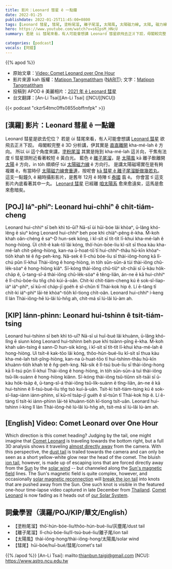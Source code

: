 ```yaml
---
title: 影片：Leonard 彗星 ê 一點鐘
date: 2022-01-25
publishdate: 2022-01-25T11:45:00+0800
tags: [Leonard 彗星, 彗尾, 塗粉尾溜, 離子尾溜, 太陽風, 太陽磁力線, 太陽, 磁力線, 縮時攝影影片, 太陽系]
hero: https://www.youtube.com/watch?v=s6IpsM_HNcU
summary: 若是 ùi 彗尾來看，有人可能會想講 Leonard 彗星欲飛去正爿下跤，毋閣較完整 ê 3D 分析講，伊其實是直直離開 kha-mé-lah ê 方向。

categories: [podcast]
vocals: [阿錕]
---
```


{{% apod %}}

- 原始文章：[Video: Comet Leonard over One Hour](https://apod.nasa.gov/apod/ap220125.html)
- 影片來源 kah 版權：[Matipon Tangmatitham](https://www.facebook.com/matiponblog/) ([NARIT](http://narit.or.th/)); 文字：[Matipon Tangmatitham](https://www.facebook.com/matiponblog/)
- 投稿到 APOD ê 美麗相片：[2021 年 ê Leonard 彗星](https://www.facebook.com/media/set/?set=a.4214632848640902&type=3)
- 台文翻譯：[An-Li Tsai][An-Li Tsai] ([NCU][NCU])

{{< podcast "ckzr54tmc0ffs0855obffmfpk" >}}

## [漢羅] 影片：Leonard 彗星 ê 一點鐘
Leonard 彗星是欲去佗位？
若是 ùi 彗尾來看，有人可能會想講 [Leonard 彗星][Comet Leonard 1] 欲飛去正爿下跤。
毋閣較完整 ê 3D 分析講，伊其實是 [直直離開][almost directly away] kha-mé-lah ê 方向。
所以 ùi 這个角度來講，[塗粉尾溜][dust tail] 其實是拖到 kha-mé-lah 這爿向，干焦有法度 tī 彗星頭附近看著較短 ê 黃白光。
藍色 ê [離子尾溜][ion tail]，是 [太陽風][solar wind] kā 離子歕離開 [太陽][Sun] ê 方向，in to̍h 順順仔 tùi [太陽磁力線][Sun's magnetic field] ê 方向行。
是講太陽磁場實在是有夠複雜 ê，有當時仔 [太陽磁力線會重連][solar magnetic reconnection]，按呢會 [kā 彗星 ê 離子尾溜斷做幾若丸][break the ion tail t]。
這支一點鐘久 ê 縮時攝影影片，是舊年 12月 ê 時陣 tī [泰國][Thailand] 翕 ê。
你會當 tī 這支影片內底看著其中一丸。
[Leonard 彗星][Comet Leonard 2] 已經離 [咱太陽系][our Solar System] 愈來愈遠矣，這馬是愈來愈暗矣。

## [POJ] Iáⁿ-phìⁿ: Leonard hui-chhiⁿ ê chi̍t-tiám-cheng
Leonard hui-chhiⁿ sī beh khì tó-ūi?
Nā-sī ùi hūi-bóe lâi khòaⁿ, ū-lâng khó-lêng ē siuⁿ kóng Leonard hui-chhiⁿ beh poe khì chiàⁿ-pêng ē-kha.
M̄-koh khah oân-chéng ê saⁿ-D hun-sek kóng, i kî-si̍t sī ti̍t-ti̍t lī-khui kha-mé-lah ê hong-hiòng.
Ùi chi̍t-ê kak-tō͘ lâi kóng, thô͘-hún-bóe-liu kî-si̍t sī thoa kàu kha-mé-lah chit-pêng-hiòng, kan-na ū-hoat-tō͘ tī hui-chhiⁿ-thâu hū-kīn khòaⁿ-tio̍h khah té ê n̂g-peh-kng.
Nâ-sek ê lî-chú bóe-liu sī thài-iông-hong kā lî-chú pûn lī-khui Thài-iông ê hong-hiòng, in to̍h sūn-sūn-á tùi thài-iông chû-le̍k-sòaⁿ ê hong-hiòng kiâⁿ.
Sī-kóng thài-iông chû-tiûⁿ si̍t-chāi sī ū-kàu ho̍k-cha̍p ê, ū-tang-sî-á thài-iông chû-le̍k-sòaⁿ ē têng-liân, án-ne ē kā hui-chhiⁿ ê lî-chú-bóe-liu tn̄g chò kúi-ā-oân.
Chit-ki chi̍t-tiám-cheng kú ê sok-sî-liap-iáⁿ iáⁿ-phìⁿ, sī kū-nî cha̍p-jī goe̍h ê sî-chūn tī Thài-kok hip ê.
Lí ē-tàng tī chi̍t-ki iáⁿ-phìⁿ lāi-té khòaⁿ-tio̍h kî-tiong chi̍t-oân.
Leonard hui-chhiⁿ í-keng lî lán Thài-iông-hē lú-lâi lú-hn̄g ah, chit-má sī lú-lâi lú-àm ah.

## [KIP] Iánn-phìnn: Leonard hui-tshinn ê tsi̍t-tiám-tsing
Leonard hui-tshinn sī beh khì tó-uī?
Nā-sī uì huī-bué lâi khuànn, ū-lâng khó-lîng ē siunn kóng Leonard hui-tshinn beh pue khì tsiànn-pîng ē-kha.
M̄-koh khah uân-tsíng ê sann-D hun-sik kóng, i kî-si̍t sī ti̍t-ti̍t lī-khui kha-mé-lah ê hong-hiòng.
Uì tsi̍t-ê kak-tōo lâi kóng, thôo-hún-bué-liu kî-si̍t sī thua kàu kha-mé-lah tsit-pîng-hiòng, kan-na ū-huat-tōo tī hui-tshinn-thâu hū-kīn khuànn-tio̍h khah té ê n̂g-peh-kng.
Nâ-sik ê lî-tsú bué-liu sī thài-iông-hong kā lî-tsú pûn lī-khui Thài-iông ê hong-hiòng, in to̍h sūn-sūn-á tuì thài-iông tsû-li̍k-suànn ê hong-hiòng kiânn.
Sī-kóng thài-iông tsû-tiûnn si̍t-tsāi sī ū-kàu ho̍k-tsa̍p ê, ū-tang-sî-á thài-iông tsû-li̍k-suànn ē tîng-liân, án-ne ē kā hui-tshinn ê lî-tsú-bué-liu tn̄g tsò kuí-ā-uân.
Tsit-ki tsi̍t-tiám-tsing kú ê sok-sî-liap-iánn iánn-phìnn, sī kū-nî tsa̍p-jī gue̍h ê sî-tsūn tī Thài-kok hip ê.
Lí ē-tàng tī tsi̍t-ki iánn-phìnn lāi-té khuànn-tio̍h kî-tiong tsi̍t-uân.
Leonard hui-tshinn í-king lî lán Thài-iông-hē lú-lâi lú-hn̄g ah, tsit-má sī lú-lâi lú-àm ah.

## [English] Video: Comet Leonard over One Hour
Which direction is this comet heading?
Judging by the tail, one might imagine that [Comet Leonard][Comet Leonard 1] is traveling towards the bottom right, but a full 3D analysis shows it traveling [almost directly away][almost directly away] from the camera.
With this perspective, the [dust tail][dust tail] is trailed towards the camera and can only be seen as a short yellow-white glow near the head of the comet.
The bluish [ion tail][ion tail], however, is made up of escaping ions that are forced directly away from the [Sun][Sun] by the [solar wind][solar wind] -- but channeled along the [Sun's magnetic field][Sun's magnetic field] lines.
The Sun's magnetic field is quite complex, however, and occasionally [solar magnetic reconnection][solar magnetic reconnection] will [break the ion tail][break the ion tail e] into knots that are pushed away from the Sun.
One such knot is visible in the featured one-hour time-lapse video captured in late December from [Thailand][Thailand].
[Comet Leonard][Comet Leonard 2] is now fading as it heads out of [our Solar System][our Solar System].

## 詞彙學習（漢羅/POJ/KIP/華文/English）
- 【塗粉尾溜】thô͘-hún-bóe-liu/thôo-hún-bué-liu/灰塵尾/dust tail
- 【離子尾溜】lî-chú-bóe-liu/lî-tsú-bué-liu/離子尾/ion tail
- 【太陽風】thài-iông-hong/thài-iông-hong/太陽風/solar wind
- 【彗尾】hūi-bóe/huī-bué/彗尾/comet's tail


{{% /apod %}}
[An-Li Tsai]: mailto:thianbun.taigi@gmail.com
[NCU]: https://www.astro.ncu.edu.tw


[Comet Leonard 1]:https://en.wikipedia.org/wiki/C/2021_A1_(Leonard)
[almost directly away]:https://en.wikipedia.org/wiki/C/2021_A1_(Leonard)#/media/File:Animation_of_C%EF%BC%8F2021_A1's_orbit_around_Sun_-_2021_close_approach.gif
[dust tail]:https://astronomy.swin.edu.au/cosmos/C/cometary+dust+tail
[ion tail]:http://www2.ess.ucla.edu/~jewitt/tail.html
[Sun]:https://solarsystem.nasa.gov/solar-system/sun/in-depth/
[solar wind]:https://solarsystem.nasa.gov/resources/2288/the-solar-wind-across-our-solar-system/
[Sun's magnetic field]:https://www.nasa.gov/feature/goddard/2016/understanding-the-magnetic-sun
[solar magnetic reconnection]:https://youtu.be/8NDPsSZCcz0?t=23
[break the ion tail e]:https://apod.nasa.gov/apod/ap220110.html
[break the ion tail t]:https://apod.tw/daily/20220110/
[Thailand]:https://en.wikipedia.org/wiki/Thailand
[Comet Leonard 2]:https://theskylive.com/where-is-cometleonard
[our Solar System]:https://solarsystem.nasa.gov/solar-system/our-solar-system/overview/
